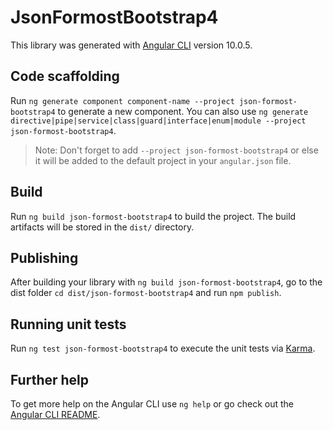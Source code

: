 # JsonFormostBootstrap4

This library was generated with [Angular CLI](https://github.com/angular/angular-cli) version 10.0.5.

## Code scaffolding

Run `ng generate component component-name --project json-formost-bootstrap4` to generate a new component. You can also use `ng generate directive|pipe|service|class|guard|interface|enum|module --project json-formost-bootstrap4`.
> Note: Don't forget to add `--project json-formost-bootstrap4` or else it will be added to the default project in your `angular.json` file. 

## Build

Run `ng build json-formost-bootstrap4` to build the project. The build artifacts will be stored in the `dist/` directory.

## Publishing

After building your library with `ng build json-formost-bootstrap4`, go to the dist folder `cd dist/json-formost-bootstrap4` and run `npm publish`.

## Running unit tests

Run `ng test json-formost-bootstrap4` to execute the unit tests via [Karma](https://karma-runner.github.io).

## Further help

To get more help on the Angular CLI use `ng help` or go check out the [Angular CLI README](https://github.com/angular/angular-cli/blob/master/README.md).
